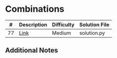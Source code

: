 # Combinations
|#|Description|Difficulty|Solution File|
|-|-|-|-|
|77|[Link](https://leetcode.com/problems/combinations/)|Medium|solution.py|

## Additional Notes
